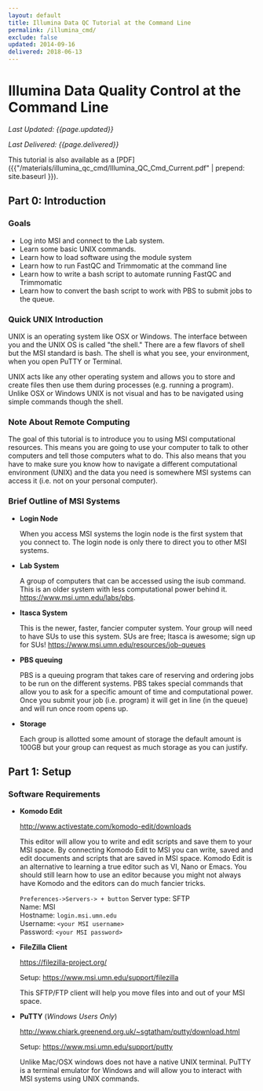 ```yaml
---
layout: default
title: Illumina Data QC Tutorial at the Command Line
permalink: /illumina_cmd/
exclude: false
updated: 2014-09-16
delivered: 2018-06-13
---
```


# Illumina Data Quality Control at the Command Line
*Last Updated: {{page.updated}}*

*Last Delivered: {{page.delivered}}*

This tutorial is also available as a [PDF]({{"/materials/illumina_qc_cmd/Illumina_QC_Cmd_Current.pdf" | prepend: site.baseurl }}).

## Part 0: Introduction
### Goals
- Log into MSI and connect to the Lab system.
- Learn some basic UNIX commands.
- Learn how to load software using the module system
- Learn how to run FastQC and Trimmomatic at the command line
- Learn how to write a bash script to automate running FastQC and Trimmomatic
- Learn how to convert the bash script to work with PBS to submit jobs to the
  queue.

### Quick UNIX Introduction
UNIX is an operating system like OSX or Windows. The interface between you and
the UNIX OS is called "the shell." There are a few flavors of shell but the MSI
standard is bash. The shell is what you see, your environment, when you open
PuTTY or Terminal.

UNIX acts like any other operating system and allows you to
store and create files then use them during processes (e.g. running a program).
Unlike OSX or Windows UNIX is not visual and has to be navigated using simple
commands though the shell.

### Note About Remote Computing
The goal of this tutorial is to introduce you to using MSI computational
resources. This means you are going to use your computer to talk to other
computers and tell those computers what to do. This also means that you have to
make sure you know how to navigate a different computational environment (UNIX)
and the data you need is somewhere MSI systems can access it (i.e. not on your
personal computer).

### Brief Outline of MSI Systems
- **Login Node**

  When you access MSI systems the login node is the first system that you
  connect to. The login node is only there to direct you to other MSI systems.

- **Lab System**

  A group of computers that can be accessed using the isub command. This is an
  older system with less computational power behind it.
  <https://www.msi.umn.edu/labs/pbs>.

- **Itasca System**

  This is the newer, faster, fancier computer system. Your group will need to
  have SUs to use this system. SUs are free; Itasca is awesome; sign up for SUs!
  <https://www.msi.umn.edu/resources/job-queues>

- **PBS queuing**

  PBS is a queuing program that takes care of reserving and ordering jobs to be
  run on the different systems. PBS takes special commands that allow you to ask
  for a specific amount of time and computational power. Once you submit your
  job (i.e. program) it will get in line (in the queue) and will run once room
  opens up.

- **Storage**

  Each group is allotted some amount of storage the default amount is 100GB but
  your group can request as much storage as you can justify.

## Part 1: Setup
### Software Requirements
- **Komodo Edit**

  <http://www.activestate.com/komodo-edit/downloads>

  This editor will allow you to write and edit scripts and save them to your
  MSI space. By connecting Komodo Edit to MSI you can write, saved and edit
  documents and scripts that are saved in MSI space. Komodo Edit is an
  alternative to learning a true editor such as VI, Nano or Emacs. You should
  still learn how to use an editor because you might not always have Komodo and
  the editors can do much fancier tricks.

  `Preferences->Servers-> + button` Server type: SFTP\
  Name: MSI\
  Hostname: `login.msi.umn.edu`\
  Username: `<your MSI username>`\
  Password: `<your MSI password>`

- **FileZilla Client**

  <https://filezilla-project.org/>

  Setup: <https://www.msi.umn.edu/support/filezilla>

  This SFTP/FTP client will help you move files into and out of your MSI space.

- **PuTTY** (*Windows Users Only*)

  <http://www.chiark.greenend.org.uk/~sgtatham/putty/download.html>

  Setup: <https://www.msi.umn.edu/support/putty>

  Unlike Mac/OSX windows does not have a native UNIX terminal. PuTTY is a
  terminal emulator for Windows and will allow you to interact with MSI systems
  using UNIX commands.
